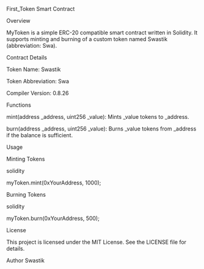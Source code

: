 First_Token Smart Contract

Overview

MyToken is a simple ERC-20 compatible smart contract written in Solidity. It supports minting and burning of a custom token named Swastik (abbreviation: Swa).

Contract Details

Token Name: Swastik

Token Abbreviation: Swa

Compiler Version: 0.8.26

Functions

mint(address _address, uint256 _value): Mints _value tokens to _address.

burn(address _address, uint256 _value): Burns _value tokens from _address if the balance is sufficient.

Usage

Minting Tokens

solidity

myToken.mint(0xYourAddress, 1000);

Burning Tokens

solidity

myToken.burn(0xYourAddress, 500);

License

This project is licensed under the MIT License. See the LICENSE file for details.

Author Swastik
